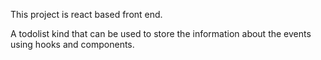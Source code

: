 This project is react based front end.

A todolist kind that can be used to store the information about the events using hooks and components.

